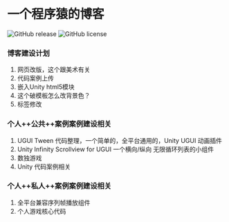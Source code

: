 # 一个程序猿的博客

![GitHub release](https://img.shields.io/badge/release-v1.0.0-blue.svg)
![GitHub license](https://img.shields.io/badge/license-MIT-blue.svg)

### 博客建设计划
1. 网页改版，这个跟美术有关
2. 代码案例上传
3. 嵌入Unity html5模块
4. 这个破模板怎么改背景色？
5. 标签修改

### 个人++公共++案例案例建设相关
1. UGUI Tween 代码整理，一个简单的，全平台通用的，Unity UGUI 动画插件
2. Unity Infinity Scrollview for UGUI 一个横向/纵向 无限循环列表的小组件
3. 数独游戏
4. Unity 代码案例相关

### 个人++私人++案例案例建设相关
1. 全平台兼容序列帧播放组件
2. 个人游戏核心代码